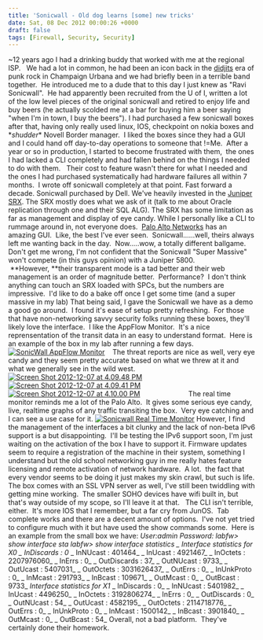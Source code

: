 ```yaml
---
title: 'Sonicwall - Old dog learns [some] new tricks'
date: Sat, 08 Dec 2012 00:00:26 +0000
draft: false
tags: [Firewall, Security, Security]
---
```


~12 years ago I had a drinking buddy that worked with me at the regional ISP.   We had a lot in common, he had been an icon back in the [didjits](http://en.wikipedia.org/wiki/The_Didjits) era of punk rock in Champaign Urbana and we had briefly been in a terrible band together.  He introduced me to a dude that to this day I just knew as "Ravi Sonicwall".  He had apparently been recruited from the U of I, written a lot of the low level pieces of the original sonicwall and retired to enjoy life and buy beers (he actually scolded me at a bar for buying him a beer saying "when I'm in town, I buy the beers"). I had purchased a few sonicwall boxes after that, having only really used linux, IOS, checkpoint on nokia boxes and \*_shudder_\* Novell Border manager.  I liked the boxes since they had a GUI and I could hand off day-to-day operations to someone that !=Me.  After a year or so in production, I started to become frustrated with them,  the ones I had lacked a CLI completely and had fallen behind on the things I needed to do with them.   Their cost to feature wasn't there for what I needed and the ones I had purchased systematically had hardware failures all within 7 months.  I wrote off sonicwall completely at that point. Fast forward a decade. Sonicwall purchased by Dell. We've heavily invested in the [Juniper SRX](http://www.juniper.net/us/en/products-services/security/srx-series/). The SRX mostly does what we ask of it (talk to me about Oracle replication through one and their SQL ALG). The SRX has some limitation as far as management and display of eye candy. While I personally like a CLI to rummage around in, not everyone does.  [Palo Alto Networks](http://www.paloaltonetworks.com) has an amazing GUI.  Like, the best I've ever seen.  Sonicwall......well, theirs always left me wanting back in the day.  Now.....wow, a totally different ballgame. Don't get me wrong, I'm not confident that the Sonicwall "Super Massive" won't compete (in this guys opinion) with a Juniper 5800.  **However, **their transparent mode is a tad better and their web management is an order of magnitude better.  Performance?  I don't think anything can touch an SRX loaded with SPCs, but the numbers are impressive.  I'd like to do a bake off once I get some time (and a super massive in my lab) That being said, I gave the Sonicwall we have as a demo a good go around.  I found it's ease of setup pretty refreshing.  For those that have non-networking savvy security folks running these boxes, they'll likely love the interface.  I like the AppFlow Monitor.  It's a nice reprensentation of the transit data in an easy to understand format.  Here is an example of the box in my lab after running a few days. [![](http://www.forwardingplane.net/wp-content/uploads/2012/12/Screen-Shot-2012-12-07-at-4.09.41-PM-1024x256.png "SonicWall AppFlow Monitor ")](http://www.forwardingplane.net/wp-content/uploads/2012/12/Screen-Shot-2012-12-07-at-4.09.41-PM.png)  [](http://www.forwardingplane.net/wp-content/uploads/2012/12/Screen-Shot-2012-12-07-at-4.09.41-PM.png)   The threat reports are nice as well, very eye candy and they seem pretty accurate based on what we threw at it and what we generally see in the wild west.   [![](http://www.forwardingplane.net/wp-content/uploads/2012/12/Screen-Shot-2012-12-07-at-4.09.48-PM-1024x256.png "Screen Shot 2012-12-07 at 4.09.48 PM")](http://www.forwardingplane.net/wp-content/uploads/2012/12/Screen-Shot-2012-12-07-at-4.09.48-PM.png) [![](http://www.forwardingplane.net/wp-content/uploads/2012/12/Screen-Shot-2012-12-07-at-4.09.41-PM1-1024x256.png "Screen Shot 2012-12-07 at 4.09.41 PM")](http://www.forwardingplane.net/wp-content/uploads/2012/12/Screen-Shot-2012-12-07-at-4.09.41-PM1.png) [![](http://www.forwardingplane.net/wp-content/uploads/2012/12/Screen-Shot-2012-12-07-at-4.10.00-PM-1024x256.png "Screen Shot 2012-12-07 at 4.10.00 PM")](http://www.forwardingplane.net/wp-content/uploads/2012/12/Screen-Shot-2012-12-07-at-4.10.00-PM.png)                         The real time monitor reminds me a lot of the Palo Alto.  It gives some serious eye candy, live, realtime graphs of any traffic transiting the box.  Very eye catching and I can see a use case for it. [![](http://www.forwardingplane.net/wp-content/uploads/2012/12/Screen-Shot-2012-12-07-at-4.48.44-PM-1024x635.png "Sonicwall Real Time Monitor")](http://www.forwardingplane.net/wp-content/uploads/2012/12/Screen-Shot-2012-12-07-at-4.48.44-PM.png) However, I find the management of the interfaces a bit clunky and the lack of non-beta IPv6 support is a but disappointing.  I'll be testing the IPv6 support soon, I'm just waiting on the activation of the box I have to support it. Firmware updates seem to require a registration of the machine in their system, something I understand but the old school networking guy in me really hates feature licensing and remote activation of network hardware.  A lot.  the fact that every vendor seems to be doing it just makes my skin crawl, but such is life. The box comes with an SSL VPN server as well, I've still been twiddling with getting mine working.  The smaller SOHO devices have wifi built in, but that's way outside of my scope, so I'll leave it at that.   The CLI isn't terrible, either.  It's more IOS that I remember, but a far cry from JunOS.  Tab complete works and there are a decent amount of options.  I've not yet tried to configure much with it but have used the show commands some.  Here is an example from the small box we have: _User:admin_ _Password:_ _labfw> show interface sta_ _labfw> show interface statistics _ _Interface statistics for X0_ _ InDiscards : 0_ _ InNUcast : 401464_ _ InUcast : 4921467_ _ InOctets : 2207976060_ _ InErrs : 0_ _ OutDiscards : 37_ _ OutNUcast : 9733_ _ OutUcast : 5407031_ _ OutOctets : 3031626437_ _ OutErrs : 0_ _ InUnkProto : 0_ _ InMcast : 291793_ _ InBcast : 109671_ _ OutMcast : 0_ _ OutBcast : 9733_ _Interface statistics for X1_ _ InDiscards : 0_ _ InNUcast : 5401982_ _ InUcast : 4496250_ _ InOctets : 3192806274_ _ InErrs : 0_ _ OutDiscards : 0_ _ OutNUcast : 54_ _ OutUcast : 4582195_ _ OutOctets : 2114718776_ _ OutErrs : 0_ _ InUnkProto : 0_ _ InMcast : 1500142_ _ InBcast : 3901840_ _ OutMcast : 0_ _ OutBcast : 54_  Overall, not a bad platform.  They've certainly done their homework.